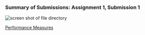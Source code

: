### Summary of Submissions: Assignment 1, Submission 1

![screen shot of file directory](https://github.com/visualizedata/ml/raw/master/week07/a01_s01.png)

[Performance Measures](https://github.com/visualizedata/ml/raw/master/week07/a01_s01.csv)